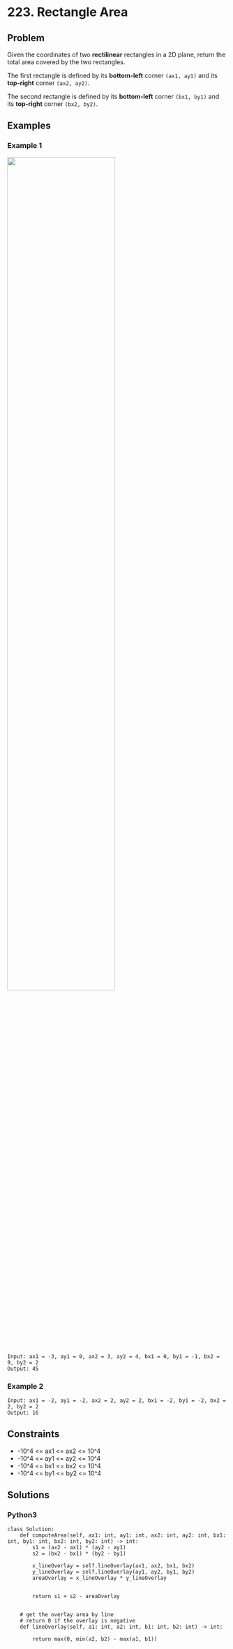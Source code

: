 # 223. Rectangle Area

## Problem

Given the coordinates of two **rectilinear** rectangles in a 2D plane, return the total area covered by the two rectangles.

The first rectangle is defined by its **bottom-left** corner `(ax1, ay1)` and its **top-right** corner `(ax2, ay2)`.

The second rectangle is defined by its **bottom-left** corner `(bx1, by1)` and its **top-right** corner `(bx2, by2)`.

## Examples

### Example 1

<img src="https://assets.leetcode.com/uploads/2021/05/08/rectangle-plane.png" style="width:70%">

```
Input: ax1 = -3, ay1 = 0, ax2 = 3, ay2 = 4, bx1 = 0, by1 = -1, bx2 = 9, by2 = 2
Output: 45
```

### Example 2

```
Input: ax1 = -2, ay1 = -2, ax2 = 2, ay2 = 2, bx1 = -2, by1 = -2, bx2 = 2, by2 = 2
Output: 16
```

## Constraints

* -10^4 <= ax1 <= ax2 <= 10^4
* -10^4 <= ay1 <= ay2 <= 10^4
* -10^4 <= bx1 <= bx2 <= 10^4
* -10^4 <= by1 <= by2 <= 10^4

## Solutions

### Python3

```
class Solution:
    def computeArea(self, ax1: int, ay1: int, ax2: int, ay2: int, bx1: int, by1: int, bx2: int, by2: int) -> int:
        s1 = (ax2 - ax1) * (ay2 - ay1)
        s2 = (bx2 - bx1) * (by2 - by1)
        
        x_lineOverlay = self.lineOverlay(ax1, ax2, bx1, bx2)
        y_lineOverlay = self.lineOverlay(ay1, ay2, by1, by2)
        areaOverlay = x_lineOverlay * y_lineOverlay
        
        
        return s1 + s2 - areaOverlay    
    
    
    # get the overlay area by line
    # return 0 if the overlay is negative
    def lineOverlay(self, a1: int, a2: int, b1: int, b2: int) -> int:
        
        return max(0, min(a2, b2) - max(a1, b1))
```
